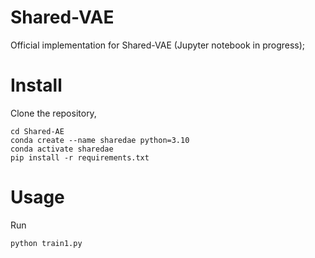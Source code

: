 # Shared-VAE
Official implementation for Shared-VAE (Jupyter notebook in progress); 

# Install
Clone the repository, 
```
cd Shared-AE
conda create --name sharedae python=3.10
conda activate sharedae
pip install -r requirements.txt
```
# Usage
Run 
```
python train1.py
```

